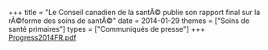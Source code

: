 +++
title = "Le Conseil canadien de la santÃ© publie son rapport final sur la rÃ©forme des soins de santÃ©"
date = 2014-01-29
themes = ["Soins de santé primaires"]
types = ["Communiqués de presse"]
+++
[Progress2014FR.pdf](/files/Progress2014FR.pdf)

